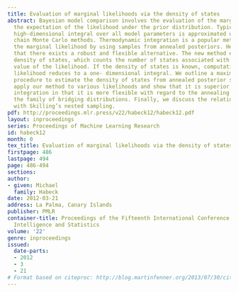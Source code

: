 ```yaml
---
title: Evaluation of marginal likelihoods via the density of states
abstract: Bayesian model comparison involves the evaluation of the marginal likelihood,
  the expectation of the likelihood under the prior distribution. Typically, this
  high-dimensional integral over all model parameters is approximated using Markov
  chain Monte Carlo methods. Thermodynamic integration is a popular method to estimate
  the marginal likelihood by using samples from annealed posteriors. Here we show
  that there exists a robust and flexible alternative. The new method estimates the
  density of states, which counts the number of states associated with a particular
  value of the likelihood. If the density of states is known, computation of the marginal
  likelihood reduces to a one- dimensional integral. We outline a maximum likelihood
  procedure to estimate the density of states from annealed posterior samples. We
  apply our method to various likelihoods and show that it is superior to thermodynamic
  integration in that it is more flexible with regard to the annealing schedule and
  the family of bridging distributions. Finally, we discuss the relation of our method
  with Skilling’s nested sampling.
pdf: http://proceedings.mlr.press/v22/habeck12/habeck12.pdf
layout: inproceedings
series: Proceedings of Machine Learning Research
id: habeck12
month: 0
tex_title: Evaluation of marginal likelihoods via the density of states
firstpage: 486
lastpage: 494
page: 486-494
sections: 
author:
- given: Michael
  family: Habeck
date: 2012-03-21
address: La Palma, Canary Islands
publisher: PMLR
container-title: Proceedings of the Fifteenth International Conference on Artificial
  Intelligence and Statistics
volume: '22'
genre: inproceedings
issued:
  date-parts:
  - 2012
  - 3
  - 21
# Format based on citeproc: http://blog.martinfenner.org/2013/07/30/citeproc-yaml-for-bibliographies/
---
```

